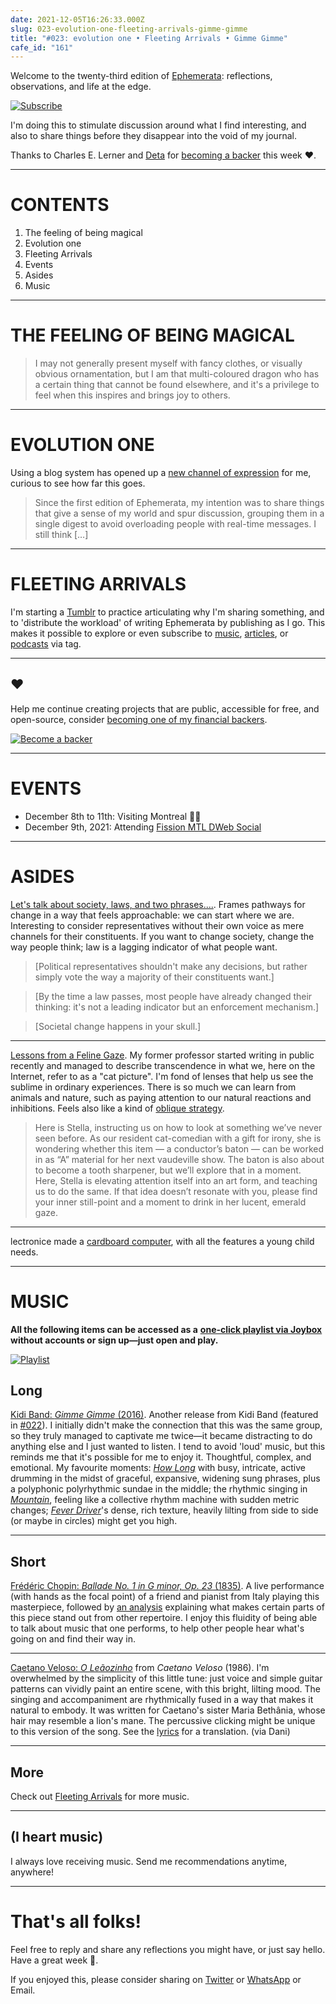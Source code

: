 ```yaml
---
date: 2021-12-05T16:26:33.000Z
slug: 023-evolution-one-fleeting-arrivals-gimme-gimme
title: "#023: evolution one • Fleeting Arrivals • Gimme Gimme"
cafe_id: "161"
---
```

Welcome to the twenty-third edition of [Ephemerata](https://rosano.ca/ephemerata): reflections, observations, and life at the edge.

[![Subscribe](https://static.rosano.ca/_shared/_RCSSubscribeButton.svg)](https://rosano.ca/ephemerata)

I'm doing this to stimulate discussion around what I find interesting, and also to share things before they disappear into the void of my journal.

Thanks to Charles E. Lerner and [Deta](https://deta.space) for [becoming a backer](https://rosano.ca/back) this week ❤️.

---

# CONTENTS

1. The feeling of being magical
2. Evolution one
3. Fleeting Arrivals
4. Events
5. Asides
6. Music

---

# THE FEELING OF BEING MAGICAL

> I may not generally present myself with fancy clothes, or visually obvious ornamentation, but I am that multi-coloured dragon who has a certain thing that cannot be found elsewhere, and it's a privilege to feel when this inspires and brings joy to others.

---

# EVOLUTION ONE

Using a blog system has opened up a [new channel of expression](https://ephemerata.rosano.ca/01fp3ke8f9z7adc6gbe1pdyyse/) for me, curious to see how far this goes.

> Since the first edition of Ephemerata, my intention was to share things that give a sense of my world and spur discussion, grouping them in a single digest to avoid overloading people with real-time messages. I still think \[…\]

---

# FLEETING ARRIVALS

I'm starting a [Tumblr](https://fleetingarrivals.rosano.ca) to practice articulating why I'm sharing something, and to 'distribute the workload' of writing Ephemerata by publishing as I go. This makes it possible to explore or even subscribe to [music](https://fleetingarrivals.rosano.ca/tagged/sound), [articles](https://fleetingarrivals.rosano.ca/tagged/text), or [podcasts](https://fleetingarrivals.rosano.ca/tagged/talk) via tag.

---

## ❤️

Help me continue creating projects that are public, accessible for free, and open-source, consider [becoming one of my financial backers](https://rosano.ca/back).

[![Become a backer](https://static.rosano.ca/_shared/_RCSBackButton.svg)](https://rosano.ca/back)

---

# EVENTS

* December 8th to 11th: Visiting Montreal 👋🏼
* December 9th, 2021: Attending [Fission MTL DWeb Social](https://lu.ma/e2v2krmn?tk=TJOcnV)

---

# ASIDES

[Let's talk about society, laws, and two phrases....](https://www.youtube.com/watch?v=v4a9QAN-kTE). Frames pathways for change in a way that feels approachable: we can start where we are. Interesting to consider representatives without their own voice as mere channels for their constituents. If you want to change society, change the way people think; law is a lagging indicator of what people want.

> \[Political representatives shouldn't make any decisions, but rather simply vote the way a majority of their constituents want.\]

> \[By the time a law passes, most people have already changed their thinking: it's not a leading indicator but an enforcement mechanism.\]

> \[Societal change happens in your skull.\]

---

[Lessons from a Feline Gaze](https://gentlepsychonaut.substack.com/p/lessons-from-a-feline-gaze). My former professor started writing in public recently and managed to describe transcendence in what we, here on the Internet, refer to as a "cat picture". I'm fond of lenses that help us see the sublime in ordinary experiences. There is so much we can learn from animals and nature, such as paying attention to our natural reactions and inhibitions. Feels also like a kind of [oblique strategy](https://en.wikipedia.org/wiki/Oblique%5FStrategies).

> Here is Stella, instructing us on how to look at something we’ve never seen before. As our resident cat-comedian with a gift for irony, she is wondering whether this item — a conductor’s baton — can be worked in as “A” material for her next vaudeville show. The baton is also about to become a tooth sharpener, but we’ll explore that in a moment. Here, Stella is elevating attention itself into an art form, and teaching us to do the same. If that idea doesn’t resonate with you, please find your inner still-point and a moment to drink in her lucent, emerald gaze.

---

lectronice made a [cardboard computer](https://merveilles.town/@ice/107320247860127436), with all the features a young child needs.

---

# MUSIC

**All the following items can be accessed as a** [**one-click playlist via Joybox**](https://go.rosano.ca/ephemerata-023-music) **without accounts or sign up—just open and play.**

[![Playlist](https://static.rosano.ca/joybox/_JBXPlaylistButton.svg)](https://go.rosano.ca/ephemerata-023-music)

## Long

[Kidi Band: _Gimme Gimme_ (2016)](https://kidiband.bandcamp.com/album/gimme-gimme). Another release from Kidi Band (featured in [#022](https://cafe.rosano.ca/t/159#so-good-8)). I initially didn't make the connection that this was the same group, so they truly managed to captivate me twice—it became distracting to do anything else and I just wanted to listen. I tend to avoid 'loud' music, but this reminds me that it's possible for me to enjoy it. Thoughtful, complex, and emotional. My favourite moments: [_How Long_](https://kidiband.bandcamp.com/track/how-long) with busy, intricate, active drumming in the midst of graceful, expansive, widening sung phrases, plus a polyphonic polyrhythmic sundae in the middle; the rhythmic singing in [_Mountain_](https://kidiband.bandcamp.com/track/mountain), feeling like a collective rhythm machine with sudden metric changes; [_Fever Driver_](https://kidiband.bandcamp.com/track/fever-driver)'s dense, rich texture, heavily lilting from side to side (or maybe in circles) might get you high.

---

## Short

[Frédéric Chopin: _Ballade No. 1 in G minor, Op. 23_ (1835)](https://www.youtube.com/watch?v=eRviRiVsMj8&t=33s). A live performance (with hands as the focal point) of a friend and pianist from Italy playing this masterpiece, followed by [an analysis](https://www.youtube.com/watch?v=eRviRiVsMj8&t=646s) explaining what makes certain parts of this piece stand out from other repertoire. I enjoy this fluidity of being able to talk about music that one performs, to help other people hear what's going on and find their way in.

---

[Caetano Veloso: _O Leãozinho_](https://www.youtube.com/watch?v=jS5XJNo5CX8) from _Caetano Veloso_ (1986). I'm overwhelmed by the simplicity of this little tune: just voice and simple guitar patterns can vividly paint an entire scene, with this bright, lilting mood. The singing and accompaniment are rhythmically fused in a way that makes it natural to embody. It was written for Caetano's sister Maria Bethânia, whose hair may resemble a lion's mane. The percussive clicking might be unique to this version of the song. See the [lyrics](https://lyricstranslate.com/en/o-le%C3%A3ozinho-little-lion.html-2#songtranslation) for a translation. (via Dani)

---

## More

Check out [Fleeting Arrivals](https://fleetingarrivals.rosano.ca/tagged/sound) for more music.

---

## (I heart music)

I always love receiving music. Send me recommendations anytime, anywhere!

---

# That's all folks!

Feel free to reply and share any reflections you might have, or just say hello. Have a great week 🙂.

If you enjoyed this, please consider sharing on [Twitter](https://twitter.com/intent/tweet?url=https%3A%2F%2Fcafe.rosano.ca%2Ft%2F161&text=%23Ephemerata%20023%20by%20%40rosano%3A%20evolution%20one%20%E2%80%A2%20Fleeting%20Arrivals%20%E2%80%A2%20Gimme%20Gimme%20) or [WhatsApp](https://api.whatsapp.com/send?text=Ephemerata%20%23023%20by%20%40rosano%3A%20evolution%20one%20%E2%80%A2%20Fleeting%20Arrivals%20%E2%80%A2%20Gimme%20Gimme%20%20https%3A%2F%2Fcafe.rosano.ca%2Ft%2F161) or Email.
